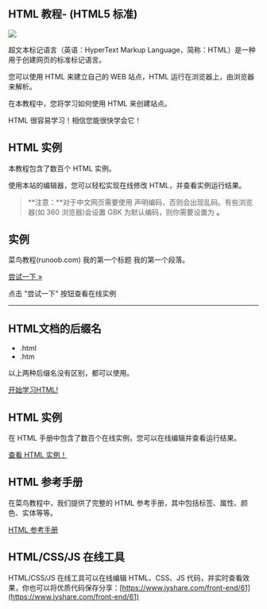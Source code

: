 ## HTML 教程- (HTML5 标准)

![](https://www.runoob.com/wp-content/uploads/2013/06/image-icon.png)

超文本标记语言（英语：HyperText Markup Language，简称：HTML）是一种用于创建网页的标准标记语言。

您可以使用 HTML 来建立自己的 WEB 站点，HTML 运行在浏览器上，由浏览器来解析。

在本教程中，您将学习如何使用 HTML 来创建站点。

HTML 很容易学习！相信您能很快学会它！

## HTML 实例

本教程包含了数百个 HTML 实例。

使用本站的编辑器，您可以轻松实现在线修改 HTML，并查看实例运行结果。

> **注意：**对于中文网页需要使用 **<meta charset="utf-8">** 声明编码，否则会出现乱码。有些浏览器(如 360 浏览器)会设置 GBK 为默认编码，则你需要设置为 **<meta charset="gbk">。**

## 实例

<!DOCTYPE html\> <html\> <head\> <meta charset\="utf-8"\> <title\>菜鸟教程(runoob.com)</title\> </head\> <body\> <h1\>我的第一个标题</h1\> <p\>我的第一个段落。</p\> </body\> </html\>

[尝试一下 »](https://www.runoob.com/try/try.php?filename=tryhtml_intro)

点击 "尝试一下" 按钮查看在线实例

* * *

## HTML文档的后缀名

+   .html
+   .htm

以上两种后缀名没有区别，都可以使用。

[开始学习HTML!](https://www.runoob.com/html/html-intro.html)

## HTML 实例

在 HTML 手册中包含了数百个在线实例，您可以在线编辑并查看运行结果。

[查看 HTML 实例！](https://www.runoob.com/html/html-examples.html)

## HTML 参考手册

在菜鸟教程中，我们提供了完整的 HTML 参考手册，其中包括标签、属性、颜色、实体等等。

[HTML 参考手册](https://www.runoob.com/tags/html-reference.html)

## HTML/CSS/JS 在线工具

HTML/CSS/JS 在线工具可以在线编辑 HTML、CSS、JS 代码，并实时查看效果，你也可以将优质代码保存分享：[https://www.jyshare.com/front-end/61](https://www.jyshare.com/front-end/61)